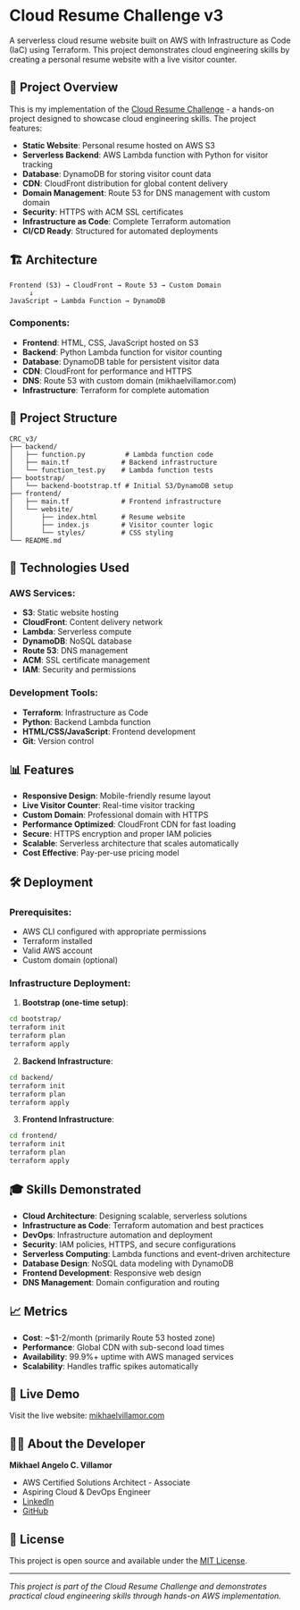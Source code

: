 # Cloud Resume Challenge v3

A serverless cloud resume website built on AWS with Infrastructure as Code (IaC) using Terraform. This project demonstrates cloud engineering skills by creating a personal resume website with a live visitor counter.

## 🎯 Project Overview

This is my implementation of the [Cloud Resume Challenge](https://cloudresumechallenge.dev/) - a hands-on project designed to showcase cloud engineering skills. The project features:

- **Static Website**: Personal resume hosted on AWS S3
- **Serverless Backend**: AWS Lambda function with Python for visitor tracking
- **Database**: DynamoDB for storing visitor count data
- **CDN**: CloudFront distribution for global content delivery
- **Domain Management**: Route 53 for DNS management with custom domain
- **Security**: HTTPS with ACM SSL certificates
- **Infrastructure as Code**: Complete Terraform automation
- **CI/CD Ready**: Structured for automated deployments

## 🏗️ Architecture

```
Frontend (S3) → CloudFront → Route 53 → Custom Domain
     ↓
JavaScript → Lambda Function → DynamoDB
```

### Components:
- **Frontend**: HTML, CSS, JavaScript hosted on S3
- **Backend**: Python Lambda function for visitor counting
- **Database**: DynamoDB table for persistent visitor data
- **CDN**: CloudFront for performance and HTTPS
- **DNS**: Route 53 with custom domain (mikhaelvillamor.com)
- **Infrastructure**: Terraform for complete automation

## 📁 Project Structure

```
CRC_v3/
├── backend/
│   ├── function.py          # Lambda function code
│   ├── main.tf             # Backend infrastructure
│   └── function_test.py    # Lambda function tests
├── bootstrap/
│   └── backend-bootstrap.tf # Initial S3/DynamoDB setup
├── frontend/
│   ├── main.tf             # Frontend infrastructure
│   └── website/
│       ├── index.html      # Resume website
│       ├── index.js        # Visitor counter logic
│       └── styles/         # CSS styling
└── README.md
```

## 🚀 Technologies Used

### AWS Services:
- **S3**: Static website hosting
- **CloudFront**: Content delivery network
- **Lambda**: Serverless compute
- **DynamoDB**: NoSQL database
- **Route 53**: DNS management
- **ACM**: SSL certificate management
- **IAM**: Security and permissions

### Development Tools:
- **Terraform**: Infrastructure as Code
- **Python**: Backend Lambda function
- **HTML/CSS/JavaScript**: Frontend development
- **Git**: Version control

## 📊 Features

- **Responsive Design**: Mobile-friendly resume layout
- **Live Visitor Counter**: Real-time visitor tracking
- **Custom Domain**: Professional domain with HTTPS
- **Performance Optimized**: CloudFront CDN for fast loading
- **Secure**: HTTPS encryption and proper IAM policies
- **Scalable**: Serverless architecture that scales automatically
- **Cost Effective**: Pay-per-use pricing model

## 🛠️ Deployment

### Prerequisites:
- AWS CLI configured with appropriate permissions
- Terraform installed
- Valid AWS account
- Custom domain (optional)

### Infrastructure Deployment:

1. **Bootstrap (one-time setup)**:
```bash
cd bootstrap/
terraform init
terraform plan
terraform apply
```

2. **Backend Infrastructure**:
```bash
cd backend/
terraform init
terraform plan
terraform apply
```

3. **Frontend Infrastructure**:
```bash
cd frontend/
terraform init
terraform plan
terraform apply
```

## 🎓 Skills Demonstrated

- **Cloud Architecture**: Designing scalable, serverless solutions
- **Infrastructure as Code**: Terraform automation and best practices
- **DevOps**: Infrastructure automation and deployment
- **Security**: IAM policies, HTTPS, and secure configurations
- **Serverless Computing**: Lambda functions and event-driven architecture
- **Database Design**: NoSQL data modeling with DynamoDB
- **Frontend Development**: Responsive web design
- **DNS Management**: Domain configuration and routing

## 📈 Metrics

- **Cost**: ~$1-2/month (primarily Route 53 hosted zone)
- **Performance**: Global CDN with sub-second load times
- **Availability**: 99.9%+ uptime with AWS managed services
- **Scalability**: Handles traffic spikes automatically

## 🔗 Live Demo

Visit the live website: [mikhaelvillamor.com](https://mikhaelvillamor.com)

## 👨‍💻 About the Developer

**Mikhael Angelo C. Villamor**
- AWS Certified Solutions Architect - Associate
- Aspiring Cloud & DevOps Engineer
- [LinkedIn](https://www.linkedin.com/in/mikhael-villamor-95842b362/)
- [GitHub](https://github.com/CloudMikey)

## 📝 License

This project is open source and available under the [MIT License](LICENSE).

---

*This project is part of the Cloud Resume Challenge and demonstrates practical cloud engineering skills through hands-on AWS implementation.*